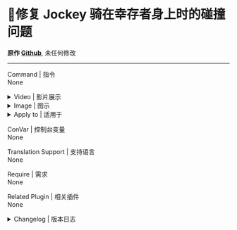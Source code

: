 # 📌修复 Jockey 骑在幸存者身上时的碰撞问题

**原作 [Github](https://github.com/Target5150/MoYu_Server_Stupid_Plugins/tree/master/The%20Last%20Stand/l4d2_fix_jockey_hitbox)**, 未任何修改

---
Command | 指令
<br>None

<details><summary>Video | 影片展示</summary>

感谢 **@Derpduck*- 演示了这些错误的视频 [Youtube](https://www.youtube.com/watch?v=3DakbNJJzi8)
</details>

<details><summary>Image | 图示</summary>

![l4d2_jockey_hitbox_fix.smx](imgs/01.png) ![l4d2_jockey_hitbox_fix.smx](imgs/02.png)
</details>

 <details><summary>Apply to | 适用于</summary>

```
L4D2 only
```
</details>

ConVar | 控制台变量
<br>None

Translation Support | 支持语言
<br>None

Require | 需求
<br>None

Related Plugin | 相关插件
<br>None

<details><summary>Changelog | 版本日志</summary>

-  (v2.0 2023/7/3 UTC+8) Jockey Hitbox: Fix unaligned hitboxes when riding

-  (v1.0 2022/10/16 UTC+8) Initial release.
</details>